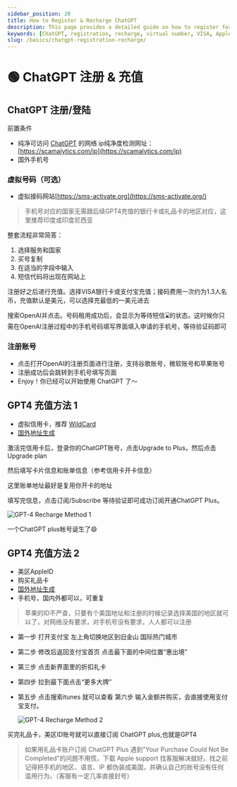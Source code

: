 ```yaml
---
sidebar_position: 20
title: How to Register & Recharge ChatGPT
description: This page provides a detailed guide on how to register for ChatGPT and recharge using various methods, including virtual numbers, VISA, and Apple gift cards.
keywords: [ChatGPT, registration, recharge, virtual number, VISA, Apple gift card, GPT-4]
slug: /basics/chatgpt-registration-recharge/
---
```

# 🟢 ChatGPT 注册 & 充值

## ChatGPT 注册/登陆

前置条件

- 纯净可访问 [ChatGPT](https://chat.openai.com/) 的网络 ip纯净度检测网址：[https://scamalytics.com/ip](https://scamalytics.com/ip)
- 国外手机号

### 虚拟号码（可选）

- 虚拟接码网站[https://sms-activate.org](https://sms-activate.org/)

> 手机号对应的国家无需跟后续GPT4充值的银行卡或礼品卡的地区对应，这里推荐印度或印度尼西亚
> 

整套流程非常简答：

1. 选择服务和国家
2. 买号复制
3. 在适当的字段中输入
4. 短信代码将出现在网站上

注册好之后进行充值。选择VISA银行卡或支付宝充值；接码费用一次约为1.3人名币，充值默认是美元，可以选择充最低的一美元进去

搜索OpenAI并点击。号码租用成功后，会显示为等待短信⌛️的状态。这时候你只需在OpenAI注册过程中的手机号码填写界面填入申请的手机号，等待验证码即可

### 注册账号[](https://www.learnprompt.pro/docs/basics/how_to_use#%E6%B3%A8%E5%86%8C%E8%B4%A6%E5%8F%B7)

- 点击打开OpenAI的注册页面进行注册，支持谷歌账号，微软账号和苹果账号
- 注册成功后会跳转到手机号填写页面
- Enjoy！你已经可以开始使用 ChatGPT 了～

## GPT4 充值方法 1

- 虚拟信用卡，推荐 [WildCard](https://bewildcard.com/i/AIWARTS)
- [国外地址生成](https://www.meiguodizhi.com/usa-address/oregon)

激活完信用卡后，登录你的ChatGPT账号，点击Upgrade to Plus，然后点击Upgrade plan

然后填写卡片信息和账单信息（参考信用卡开卡信息）

这里账单地址最好是复用你开卡的地址

填写完信息，点击订阅/Subscribe 等待验证即可成功订阅开通ChatGPT Plus。

![GPT-4 Recharge Method 1](https://cdn.jsdelivr.net/gh/donttal/imgbed/img/gptRegister1.png)

一个ChatGPT plus帐号诞生了😄

## GPT4 充值方法 2

- 美区AppleID
- 购买礼品卡
- [国外地址生成](https://www.meiguodizhi.com/usa-address/oregon)
- 手机号，国内外都可以，可重复

> 苹果的ID不严查，只要有个美国地址和注册的时候记录选择美国的地区就可以了，对网络没有要求，对手机号没有要求，人人都可以注册
> 
- 第一步 打开支付宝 左上角切换地区到旧金山 国际热门城市
- 第二步 修改后返回支付宝首页 点击最下面的中间位置“惠出境”
- 第三步 点击新界面里的折扣礼卡
- 第四步 拉到最下面点击“更多大牌”
- 第五步 点击搜索itunes 就可以查看 第六步 输入金额并购买，会直接使用支付宝支付。
    
    ![GPT-4 Recharge Method 2](https://cdn.jsdelivr.net/gh/donttal/imgbed/img/gptRegister2.jpg)
    

买完礼品卡，美区ID账号就可以直接订阅 ChatGPT plus,也就是GPT4

> 如果用礼品卡账户订阅 ChatGPT Plus 遇到"Your Purchase Could Not Be Completed"的问题不用慌，下载 Apple support 找客服解决就好。找之前记得把手机的地区、语言、IP 都伪装成美国，并确认自己的账号没有任何滥用行为。（客服有一定几率直接封号）